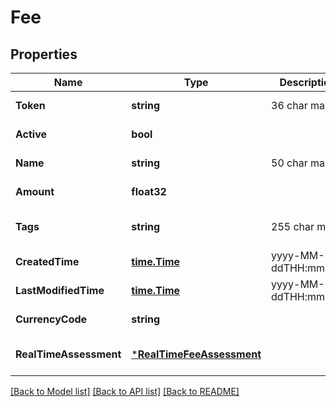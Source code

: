 # Fee

## Properties
Name | Type | Description | Notes
------------ | ------------- | ------------- | -------------
**Token** | **string** | 36 char max | [default to null]
**Active** | **bool** |  | [default to null]
**Name** | **string** | 50 char max | [default to null]
**Amount** | **float32** |  | [default to null]
**Tags** | **string** | 255 char max | [optional] [default to null]
**CreatedTime** | [**time.Time**](time.Time.md) | yyyy-MM-ddTHH:mm:ssZ | [default to null]
**LastModifiedTime** | [**time.Time**](time.Time.md) | yyyy-MM-ddTHH:mm:ssZ | [default to null]
**CurrencyCode** | **string** |  | [default to null]
**RealTimeAssessment** | [***RealTimeFeeAssessment**](real_time_fee_assessment.md) |  | [optional] [default to null]

[[Back to Model list]](../README.md#documentation-for-models) [[Back to API list]](../README.md#documentation-for-api-endpoints) [[Back to README]](../README.md)


